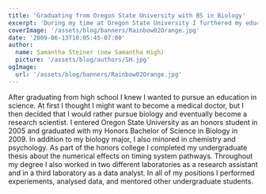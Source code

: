 ```yaml
---
title: 'Graduating from Oregon State University with BS in Biology'
excerpt: 'During my time at Oregon State University I furthered my education in biology and gained research and mentoring experience.'
coverImage: '/assets/blog/banners/Rainbow02Orange.jpg'
date: '2009-06-13T10:05:45-07:00'
author:
  name: Samantha Steiner (now Samantha High)
  picture: '/assets/blog/authors/SH.jpg'
ogImage:
  url: '/assets/blog/banners/Rainbow02Orange.jpg'
---
```


After graduating from high school I knew I wanted to pursue an education in science. At first I thought I might want to become a medical doctor, but I then decided that I would rather pursue biology and eventually become a research scientist. I entered Oregon State University as an honors student in 2005 and graduated with my Honors Bachelor of Science in Biology in 2009. In addition to my biology major, I also minored in chemistry and psychology. As part of the honors college I completed my undergraduate thesis about the numerical effects on timing system pathways. Throughout my degree I also worked in two different laboratories as a research assistant and in a third laboratory as a data analyst. In all of my positions I performed experiements, analysed data, and mentored other undergraduate students. 